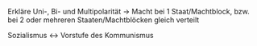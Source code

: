 Erkläre Uni-, Bi- und Multipolarität -> Macht bei 1 Staat/Machtblock, bzw. bei 2 oder mehreren Staaten/Machtblöcken gleich verteilt
<!--SR:!2024-10-01,67,310-->
	
Sozialismus <-> Vorstufe des Kommunismus
<!--SR:!2024-09-26,63,310!2024-09-28,63,314-->
